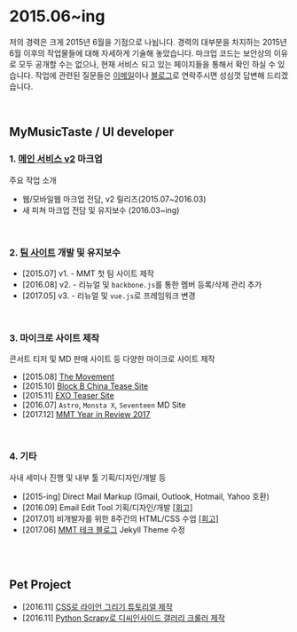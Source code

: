 # 2015.06~ing
저의 경력은 크게 2015년 6월을 기점으로 나뉩니다. 경력의 대부분을 차지하는 2015년 6월 이후의 작업물들에 대해 자세하게 기술해 놓았습니다. 마크업 코드는 보안상의 이유로 모두 공개할 수는 없으나, 현재 서비스 되고 있는 페이지들을 통해서 확인 하실 수 있습니다. 작업에 관련된 질문들은 [이메일](ohj4508@gmail.com)이나 [블로그](http://zinee-world.tistory.com/guestbook)로 연락주시면  성심껏 답변해 드리겠습니다.

<br>

## MyMusicTaste / UI developer

### 1. [메인 서비스 v2](http://mymusictaste.com) 마크업
주요 작업 소개
* 웹/모바일웹 마크업 전담, v2 릴리즈(2015.07~2016.03)
* 새 피쳐 마크업 전담 및 유지보수 (2016.03~ing)

<br>

### 2. [팀 사이트](http://team.mymusictaste.com) 개발 및 유지보수

* [2015.07] v1. - MMT 첫 팀 사이트 제작
* [2016.08] v2. - 리뉴얼 및 `backbone.js`를 통한 멤버 등록/삭제 관리 추가
* [2017.05] v3. - 리뉴얼 및 `vue.js`로 프레임워크 변경 

<br>

### 3. 마이크로 사이트 제작
콘서트 티저 및 MD 판매 사이트 등 다양한 마이크로 사이트 제작
* [2015.08] [The Movement](http://movement.mymusictaste.com/)
* [2015.10] [Block B China Tease Site](http://zinee-world.tistory.com/305?category=605546)
* [2015.11] [EXO Teaser Site](http://zinee-world.tistory.com/310?category=605546)
* [2016.07] `Astro`, `Monsta X`, `Seventeen` MD Site 
* [2017.12] [MMT Year in Review 2017](http://2017.mymuisctaste.com)

<br>

### 4. 기타
사내 세미나 진행 및 내부 툴 기획/디자인/개발 등
* [2015-ing] Direct Mail Markup (Gmail, Outlook, Hotmail, Yahoo 호환)
* [2016.09] Email Edit Tool 기획/디자인/개발 [[회고]](http://zinee-world.tistory.com/395) 
* [2017.01] 비개발자를 위한 8주간의 HTML/CSS 수업 [[회고]](http://zinee-world.tistory.com/456?category=614533)
* [2017.06] [MMT 테크 블로그](http://mymusictaste.github.io) Jekyll Theme 수정

<br>
<br>

## Pet Project
* [2016.11] [CSS로 라이언 그리기 튜토리얼 제작](http://zinee-world.tistory.com/category/CSS%20Drawing/Tutorial)
* [2016.11] [Python Scrapy로 디씨인사이드 갤러리 크롤러 제작](http://zinee-world.tistory.com/408?category=614533)
